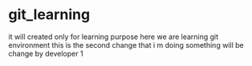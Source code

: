 # git_learning

it will created only for learning purpose
here we are learning git environment
this is the second change that i m doing
something will be change by developer 1
